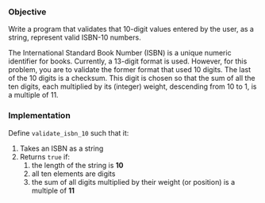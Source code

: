 ### Objective

Write a program that validates that 10-digit values entered by the user, as a string, represent valid ISBN-10 numbers.

The International Standard Book Number (ISBN) is a unique numeric identifier for books. Currently, a 13-digit format is used. However, for this problem, you are to validate the former format that used 10 digits. The last of the 10 digits is a checksum. This digit is chosen so that the sum of all the ten digits, each multiplied by its (integer) weight, descending from 10 to 1, is a multiple of 11.

### Implementation
Define `validate_isbn_10` such that it:
1. Takes an ISBN as a string
2. Returns `true` if:
   1. the length of the string is **10**
   2. all ten elements are digits
   3. the sum of all digits multiplied by their weight (or position) is a multiple of **11**

